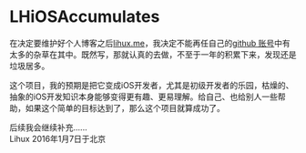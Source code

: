 # LHiOSAccumulates
在决定要维护好个人博客之后[lihux.me](http://www.lihux.me)，我决定不能再任自己的[github 账号](https://github.com/lihux)中有太多的杂草在其中。既然写，那就认真的去做，不至于一年的积累下来，发现还是垃圾居多。

这个项目，我的预期是把它变成iOS开发者，尤其是初级开发者的乐园，枯燥的、抽象的iOS开发知识本身能够变得更有趣、更易理解。给自己、也给别人一些帮助，如果这个简单的目标达到了，那么这个项目就算成功了。

后续我会继续补充......      
Lihux 2016年1月7日于北京
